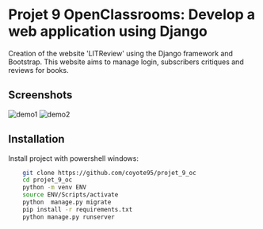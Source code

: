 
# Projet 9 OpenClassrooms: Develop a web application using Django


Creation of the website 'LITReview' using the Django framework and Bootstrap.  This website aims to manage login, subscribers critiques and reviews for books.





## Screenshots

![demo1](https://github.com/coyote95/projet_9_oc/assets/141831464/b19d6e65-7ba1-4c01-b6e4-5ee356cc404c)
![demo2](https://github.com/coyote95/projet_9_oc/assets/141831464/aa8d179a-1f44-4a2e-bb11-b62e9299fe92)


## Installation

Install project with powershell windows:

```bash
    git clone https://github.com/coyote95/projet_9_oc
    cd projet_9_oc
    python -m venv ENV
    source ENV/Scripts/activate
    python  manage.py migrate
    pip install -r requirements.txt
    python manage.py runserver
```
